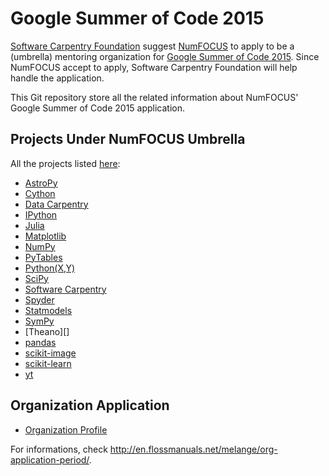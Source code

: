 # Google Summer of Code 2015

[Software Carpentry Foundation][SCF] suggest [NumFOCUS][NumFOCUS]
to apply to be a (umbrella) mentoring organization
for [Google Summer of Code 2015][GSoC].
Since NumFOCUS accept to apply,
Software Carpentry Foundation will help handle the application.

This Git repository store all the related information
about NumFOCUS' Google Summer of Code 2015 application.

## Projects Under NumFOCUS Umbrella

All the projects listed [here][NumFOCUS-Projects]:

- [AstroPy][]
- [Cython][]
- [Data Carpentry][DataCarpentry]
- [IPython][]
- [Julia][]
- [Matplotlib][]
- [NumPy][]
- [PyTables][]
- [Python(X,Y)][PythonXY]
- [SciPy][]
- [Software Carpentry][SoftwareCarpentry]
- [Spyder][]
- [Statmodels][]
- [SymPy][]
- [Theano][]
- [pandas][]
- [scikit-image][]
- [scikit-learn][]
- [yt][]

## Organization Application

- [Organization Profile][OA]

For informations, check
http://en.flossmanuals.net/melange/org-application-period/.

[AstroPy]: http://www.astropy.org/
[Cython]: http://cython.org/
[DataCarpentry]: http://datacarpentry.org/
[GSoC]: https://www.google-melange.com/gsoc/homepage/google/gsoc2015
[IPython]: http://ipython.org/
[Julia]: http://julialang.org/
[Matplotlib]: http://matplotlib.sourceforge.net/
[NumFOCUS-Projects]: http://numfocus.org/projects/index.html
[NumFOCUS]: http://numfocus.org/
[NumPy]: http://numpy.scipy.org/
[OA]: organization-profile.md
[PyTables]: http://pytables.github.com/
[PythonXY]: http://code.google.com/p/pythonxy/wiki/Welcome
[SCF]: http://software-carpentry.org/scf/index.html
[SciPy]: http://www.scipy.org/
[SoftwareCarpentry]: http://software-carpentry.org/
[Spyder]: http://code.google.com/p/spyderlib/
[Spyder]: http://deeplearning.net/software/theano/
[Statmodels]: http://numfocus.org/projects/index.html#statsmodels
[SymPy]: http://sympy.org/en/index.html
[pandas]: http://pandas.pydata.org/
[rOpenSci]: http://ropensci.org/
[scikit-image]: http://scikit-image.org/
[scikit-learn]: http://scikit-learn.org/stable/
[yt]: http://yt-project.org/
